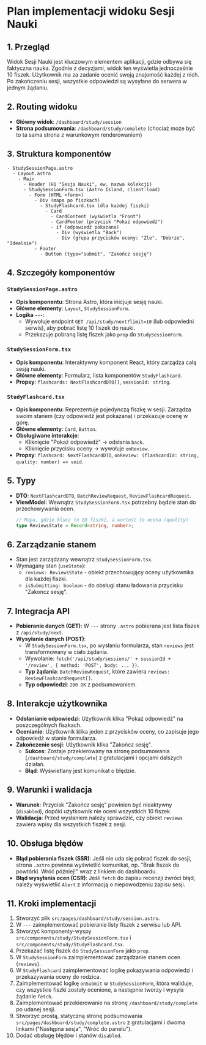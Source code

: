 # Plan implementacji widoku Sesji Nauki

## 1. Przegląd

Widok Sesji Nauki jest kluczowym elementem aplikacji, gdzie odbywa się faktyczna nauka. Zgodnie z decyzjami, widok ten wyświetla jednocześnie 10 fiszek. Użytkownik ma za zadanie ocenić swoją znajomość każdej z nich. Po zakończeniu sesji, wszystkie odpowiedzi są wysyłane do serwera w jednym żądaniu.

## 2. Routing widoku

- **Główny widok**: `/dashboard/study/session`
- **Strona podsumowania**: `/dashboard/study/complete` (chociaż może być to ta sama strona z warunkowym renderowaniem)

## 3. Struktura komponentów

```
- StudySessionPage.astro
  - Layout.astro
    - Main
      - Header (H1 "Sesja Nauki", ew. nazwa kolekcji)
      - StudySessionForm.tsx (Astro Island, client:load)
        - Form (HTML <form>)
          - Div (mapa po fiszkach)
            - StudyFlashcard.tsx (dla każdej fiszki)
              - Card
                - CardContent (wyświetla "Front")
                - CardFooter (przycisk "Pokaż odpowiedź")
                - if (odpowiedź pokazana)
                  - Div (wyświetla "Back")
                  - Div (grupa przycisków oceny: "Źle", "Dobrze", "Idealnie")
          - Footer
            - Button (type="submit", "Zakończ sesję")
```

## 4. Szczegóły komponentów

### `StudySessionPage.astro`

- **Opis komponentu**: Strona Astro, która inicjuje sesję nauki.
- **Główne elementy**: `Layout`, `StudySessionForm`.
- **Logika `---`**:
  - Wywołuje endpoint `GET /api/study/next?limit=10` (lub odpowiedni serwis), aby pobrać listę 10 fiszek do nauki.
  - Przekazuje pobraną listę fiszek jako `prop` do `StudySessionForm`.

### `StudySessionForm.tsx`

- **Opis komponentu**: Interaktywny komponent React, który zarządza całą sesją nauki.
- **Główne elementy**: Formularz, lista komponentów `StudyFlashcard`.
- **Propsy**: `flashcards: NextFlashcardDTO[]`, `sessionId: string`.

### `StudyFlashcard.tsx`

- **Opis komponentu**: Reprezentuje pojedynczą fiszkę w sesji. Zarządza swoim stanem (czy odpowiedź jest pokazana) i przekazuje ocenę w górę.
- **Główne elementy**: `Card`, `Button`.
- **Obsługiwane interakcje**:
  - Kliknięcie "Pokaż odpowiedź" -> odsłania `back`.
  - Kliknięcie przycisku oceny -> wywołuje `onReview`.
- **Propsy**: `flashcard: NextFlashcardDTO`, `onReview: (flashcardId: string, quality: number) => void`.

## 5. Typy

- **DTO**: `NextFlashcardDTO`, `BatchReviewRequest`, `ReviewFlashcardRequest`.
- **ViewModel**: Wewnątrz `StudySessionForm.tsx` potrzebny będzie stan do przechowywania ocen.
  ```typescript
  // Mapa, gdzie klucz to ID fiszki, a wartość to ocena (quality)
  type ReviewsState = Record<string, number>;
  ```

## 6. Zarządzanie stanem

- Stan jest zarządzany wewnątrz `StudySessionForm.tsx`.
- Wymagany stan (`useState`):
  - `reviews: ReviewsState` - obiekt przechowujący oceny użytkownika dla każdej fiszki.
  - `isSubmitting: boolean` - do obsługi stanu ładowania przycisku "Zakończ sesję".

## 7. Integracja API

- **Pobieranie danych (GET)**: W `---` strony `.astro` pobierana jest lista fiszek z `/api/study/next`.
- **Wysyłanie danych (POST)**:
  - W `StudySessionForm.tsx`, po wysłaniu formularza, stan `reviews` jest transformowany w ciało żądania.
  - Wywołanie: `fetch('/api/study/sessions/' + sessionId + '/review', { method: 'POST', body: ... })`.
  - **Typ żądania**: `BatchReviewRequest`, które zawiera `reviews: ReviewFlashcardRequest[]`.
  - **Typ odpowiedzi**: `200 OK` z podsumowaniem.

## 8. Interakcje użytkownika

- **Odsłanianie odpowiedzi**: Użytkownik klika "Pokaż odpowiedź" na poszczególnych fiszkach.
- **Ocenianie**: Użytkownik klika jeden z przycisków oceny, co zapisuje jego odpowiedź w stanie formularza.
- **Zakończenie sesji**: Użytkownik klika "Zakończ sesję".
  - **Sukces**: Zostaje przekierowany na stronę podsumowania (`/dashboard/study/complete`) z gratulacjami i opcjami dalszych działań.
  - **Błąd**: Wyświetlany jest komunikat o błędzie.

## 9. Warunki i walidacja

- **Warunek**: Przycisk "Zakończ sesję" powinien być nieaktywny (`disabled`), dopóki użytkownik nie oceni wszystkich 10 fiszek.
- **Walidacja**: Przed wysłaniem należy sprawdzić, czy obiekt `reviews` zawiera wpisy dla wszystkich fiszek z sesji.

## 10. Obsługa błędów

- **Błąd pobierania fiszek (SSR)**: Jeśli nie uda się pobrać fiszek do sesji, strona `.astro` powinna wyświetlić komunikat, np. "Brak fiszek do powtórki. Wróć później!" wraz z linkiem do dashboardu.
- **Błąd wysyłania ocen (CSR)**: Jeśli `fetch` do zapisu recenzji zwróci błąd, należy wyświetlić `Alert` z informacją o niepowodzeniu zapisu sesji.

## 11. Kroki implementacji

1. Stworzyć plik `src/pages/dashboard/study/session.astro`.
2. W `---` zaimplementować pobieranie listy fiszek z serwisu lub API.
3. Stworzyć komponenty-wyspy `src/components/study/StudySessionForm.tsx` i `src/components/study/StudyFlashcard.tsx`.
4. Przekazać listę fiszek do `StudySessionForm` jako `prop`.
5. W `StudySessionForm` zaimplementować zarządzanie stanem ocen (`reviews`).
6. W `StudyFlashcard` zaimplementować logikę pokazywania odpowiedzi i przekazywania oceny do rodzica.
7. Zaimplementować logikę `onSubmit` w `StudySessionForm`, która waliduje, czy wszystkie fiszki zostały ocenione, a następnie tworzy i wysyła żądanie `fetch`.
8. Zaimplementować przekierowanie na stronę `/dashboard/study/complete` po udanej sesji.
9. Stworzyć prostą, statyczną stronę podsumowania `src/pages/dashboard/study/complete.astro` z gratulacjami i dwoma linkami ("Następna sesja", "Wróć do panelu").
10. Dodać obsługę błędów i stanów `disabled`.
